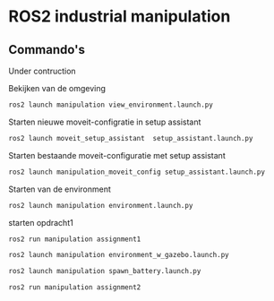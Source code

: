 # ROS2 industrial manipulation
## Commando's
Under contruction

Bekijken van de omgeving
```bash
ros2 launch manipulation view_environment.launch.py
```

Starten nieuwe moveit-configratie in setup assistant
```bash
ros2 launch moveit_setup_assistant  setup_assistant.launch.py
```

Starten bestaande moveit-configuratie met setup assistant
```bash
ros2 launch manipulation_moveit_config setup_assistant.launch.py 
```

Starten van de environment
```bash
ros2 launch manipulation environment.launch.py
```

starten opdracht1
```bash
ros2 run manipulation assignment1 
```

```bash
ros2 launch manipulation environment_w_gazebo.launch.py
```
```bash
ros2 launch manipulation spawn_battery.launch.py
```
```bash
ros2 run manipulation assignment2
```
